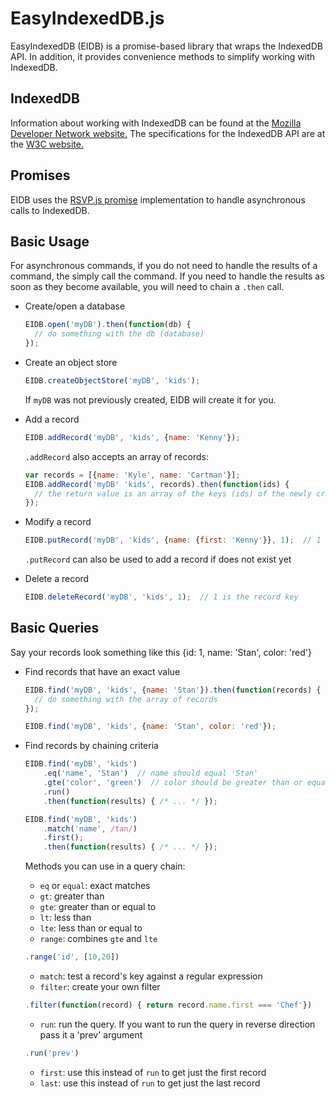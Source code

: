 # EasyIndexedDB.js

EasyIndexedDB (EIDB) is a promise-based library that wraps the IndexedDB API. In addition, it provides convenience methods to simplify working with IndexedDB.

## IndexedDB

Information about working with IndexedDB can be found at the [Mozilla Developer Network website.](https://developer.mozilla.org/en-US/docs/IndexedDB) The specifications for the IndexedDB API are at the [W3C website.](http://www.w3.org/TR/IndexedDB/)

## Promises

EIDB uses the [RSVP.js promise](https://github.com/tildeio/rsvp.js) implementation to handle asynchronous calls to IndexedDB.

## Basic Usage

For asynchronous commands, if you do not need to handle the results of a command, the simply call the command. If you need to handle the results as soon as they become available, you will need to chain a `.then` call.

* Create/open a database

    ```javascript
    EIDB.open('myDB').then(function(db) {
      // do something with the db (database)
    });
    ```

* Create an object store

    ```javascript
    EIDB.createObjectStore('myDB', 'kids');
    ```

    If `myDB` was not previously created, EIDB will create it for you.

* Add a record

    ```javascript
    EIDB.addRecord('myDB', 'kids', {name: 'Kenny'});
    ```

    `.addRecord` also accepts an array of records:

    ```javascript
    var records = [{name: 'Kyle', name: 'Cartman'}];
    EIDB.addRecord('myDB' 'kids', records).then(function(ids) {
      // the return value is an array of the keys (ids) of the newly created records
    });
    ```

* Modify a record

    ```javascript
    EIDB.putRecord('myDB', 'kids', {name: {first: 'Kenny'}}, 1);  // 1 is the record key
    ```

    `.putRecord` can also be used to add a record if does not exist yet

* Delete a record

    ```javascript
    EIDB.deleteRecord('myDB', 'kids', 1);  // 1 is the record key
    ```

## Basic Queries

Say your records look something like this {id: 1, name: 'Stan', color: 'red'}

* Find records that have an exact value

    ```javascript
    EIDB.find('myDB', 'kids', {name: 'Stan'}).then(function(records) {
      // do something with the array of records
    });
    ```
    ```javascript
    EIDB.find('myDB', 'kids', {name: 'Stan', color: 'red'});
    ```

* Find records by chaining criteria

    ```javascript
    EIDB.find('myDB', 'kids')
        .eq('name', 'Stan')  // name should equal 'Stan'
        .gte('color', 'green')  // color should be greater than or equal to 'green'
        .run()
        .then(function(results) { /* ... */ });
    ```
    ```javascript
    EIDB.find('myDB', 'kids')
        .match('name', /tan/)
        .first();
        .then(function(results) { /* ... */ });
    ```

    Methods you can use in a query chain:
    * `eq` or `equal`: exact matches
    * `gt`: greater than
    * `gte`: greater than or equal to
    * `lt`: less than
    * `lte`: less than or equal to
    * `range`: combines `gte` and `lte`

    ```javascript
    .range('id', [10,20])
    ```

    * `match`: test a record's key against a regular expression
    * `filter`: create your own filter

    ```javascript
    .filter(function(record) { return record.name.first === 'Chef'})
    ```

    * `run`: run the query. If you want to run the query in reverse direction pass it a 'prev' argument

    ```javascript
    .run('prev')
    ```

    * `first`: use this instead of `run` to get just the first record
    * `last`: use this instead of `run` to get just the last record
